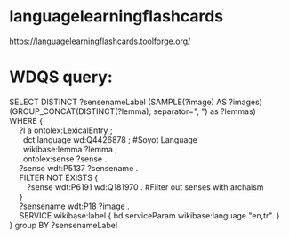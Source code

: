 # languagelearningflashcards
https://languagelearningflashcards.toolforge.org/

# WDQS query:
SELECT DISTINCT ?sensenameLabel (SAMPLE(?image) AS ?images) (GROUP_CONCAT(DISTINCT(?lemma); separator=", ") as ?lemmas) \
WHERE { \
&emsp; ?l a ontolex:LexicalEntry ; \
&emsp;&ensp; dct:language wd:Q4426878 ; #Soyot Language \
&emsp;&ensp; wikibase:lemma ?lemma ; \
&emsp;&ensp; ontolex:sense ?sense . \
&emsp; ?sense wdt:P5137 ?sensename . \
&emsp; FILTER NOT EXISTS { \
&emsp;&emsp; ?sense wdt:P6191 wd:Q181970 . #Filter out senses with archaism \
&emsp; } \
&emsp; ?sensename wdt:P18 ?image . \
&emsp; SERVICE wikibase:label { bd:serviceParam wikibase:language "en,tr". } \
} group BY ?sensenameLabel
